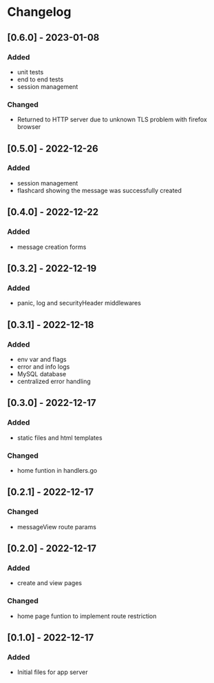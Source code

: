 # Changelog

## [0.6.0] - 2023-01-08

### Added
- unit tests
- end to end tests
- session management

### Changed
- Returned to HTTP server due to unknown TLS problem with firefox browser

## [0.5.0] - 2022-12-26

### Added

- session management
- flashcard showing the message was successfully created


## [0.4.0] - 2022-12-22

### Added

- message creation forms


## [0.3.2] - 2022-12-19

### Added

- panic, log and securityHeader middlewares

## [0.3.1] - 2022-12-18

### Added

- env var and flags
- error and info logs
- MySQL database
- centralized error handling

## [0.3.0] - 2022-12-17

### Added

- static files and html templates

### Changed

- home funtion in handlers.go

## [0.2.1] - 2022-12-17

### Changed

- messageView route params


## [0.2.0] - 2022-12-17

### Added

- create and view pages

### Changed

- home page funtion to implement route restriction


## [0.1.0] - 2022-12-17

### Added

- Initial files for app server
